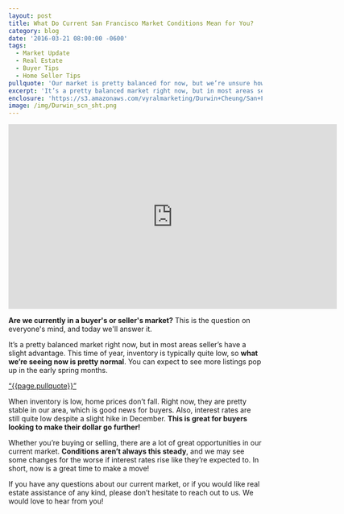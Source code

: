 ```yaml
---
layout: post
title: What Do Current San Francisco Market Conditions Mean for You?
category: blog
date: '2016-03-21 08:00:00 -0600'
tags:
  - Market Update
  - Real Estate
  - Buyer Tips
  - Home Seller Tips
pullquote: 'Our market is pretty balanced for now, but we’re unsure how much longer it will last.'
excerpt: 'It’s a pretty balanced market right now, but in most areas seller’s have a slight advantage.This time of year, inventory is typically quite low, so what we’re seeing now is pretty normal. You can expect to see more listings pop up in the early spring months.'
enclosure: 'https://s3.amazonaws.com/vyralmarketing/Durwin+Cheung/San+Francisco+Real+Estate+Agent+The+State+of+the+San+Francisco+Mark.mp4'
image: /img/Durwin_scn_sht.png
---
```



<iframe id="video" width="652" height="367" src="https://www.youtube.com/embed/UsFNJnfG2xw" frameborder="0" allowfullscreen=""></iframe>

**Are we currently in a buyer's or seller's market?** This is the question on everyone's mind, and today we'll answer it.

It’s a pretty balanced market right now, but in most areas seller’s have a slight advantage. This time of year, inventory is typically quite low, so **what we’re seeing now is pretty normal**. You can expect to see more listings pop up in the early spring months.

<a href="https://twitter.com/home/?status={{page.pullquote}}%20{{site.url}}{{page.url}}%20via%40{{site.data.settings.socials.twitter | remove: 'https://twitter.com/'}}" target="_blank" class="pullquote">&#8220;{{page.pullquote}}&#8221;</a>

When inventory is low, home prices don’t fall. Right now, they are pretty stable in our area, which is good news for buyers. Also, interest rates are still quite low despite a slight hike in December. **This is great for buyers looking to make their dollar go further!**

Whether you’re buying or selling, there are a lot of great opportunities in our current market. **Conditions aren’t always this steady**, and we may see some changes for the worse if interest rates rise like they’re expected to. In short, now is a great time to make a move!

If you have any questions about our current market, or if you would like real estate assistance of any kind, please don’t hesitate to reach out to us. We would love to hear from you!
